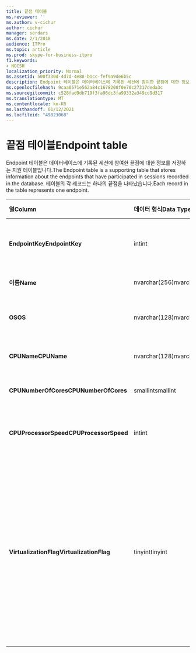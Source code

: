 ```yaml
---
title: 끝점 테이블
ms.reviewer: ''
ms.author: v-cichur
author: cichur
manager: serdars
ms.date: 2/1/2018
audience: ITPro
ms.topic: article
ms.prod: skype-for-business-itpro
f1.keywords:
- NOCSH
localization_priority: Normal
ms.assetid: 500f330d-4d7d-4e88-b1cc-fef9a9de6b5c
description: Endpoint 테이블은 데이터베이스에 기록된 세션에 참여한 끝점에 대한 정보를 저장하는 지원 테이블입니다. 테이블의 각 레코드는 끝점을 하나씩 나타났습니다.
ms.openlocfilehash: 9caa0571e562a84c1678208f0e70c27317deda3c
ms.sourcegitcommit: c528fad9db719f3fa96dc3fa99332a349cd9d317
ms.translationtype: MT
ms.contentlocale: ko-KR
ms.lasthandoff: 01/12/2021
ms.locfileid: "49823068"
---
```

# <a name="endpoint-table"></a><span data-ttu-id="9aefe-104">끝점 테이블</span><span class="sxs-lookup"><span data-stu-id="9aefe-104">Endpoint table</span></span>
 
<span data-ttu-id="9aefe-105">Endpoint 테이블은 데이터베이스에 기록된 세션에 참여한 끝점에 대한 정보를 저장하는 지원 테이블입니다.</span><span class="sxs-lookup"><span data-stu-id="9aefe-105">The Endpoint table is a supporting table that stores information about the endpoints that have participated in sessions recorded in the database.</span></span> <span data-ttu-id="9aefe-106">테이블의 각 레코드는 하나의 끝점을 나타났습니다.</span><span class="sxs-lookup"><span data-stu-id="9aefe-106">Each record in the table represents one endpoint.</span></span>
  
|<span data-ttu-id="9aefe-107">**열**</span><span class="sxs-lookup"><span data-stu-id="9aefe-107">**Column**</span></span>|<span data-ttu-id="9aefe-108">**데이터 형식**</span><span class="sxs-lookup"><span data-stu-id="9aefe-108">**Data Type**</span></span>|<span data-ttu-id="9aefe-109">**키/인덱스**</span><span class="sxs-lookup"><span data-stu-id="9aefe-109">**Key/Index**</span></span>|<span data-ttu-id="9aefe-110">**세부 정보**</span><span class="sxs-lookup"><span data-stu-id="9aefe-110">**Details**</span></span>|
|:-----|:-----|:-----|:-----|
|<span data-ttu-id="9aefe-111">**EndpointKey**</span><span class="sxs-lookup"><span data-stu-id="9aefe-111">**EndpointKey**</span></span> <br/> |<span data-ttu-id="9aefe-112">int</span><span class="sxs-lookup"><span data-stu-id="9aefe-112">int</span></span>  <br/> |<span data-ttu-id="9aefe-113">Primary</span><span class="sxs-lookup"><span data-stu-id="9aefe-113">Primary</span></span>  <br/> |<span data-ttu-id="9aefe-114">이 끝점을 식별하는 고유 번호입니다.</span><span class="sxs-lookup"><span data-stu-id="9aefe-114">Unique number identifying this endpoint.</span></span>  <br/> |
|<span data-ttu-id="9aefe-115">**이름**</span><span class="sxs-lookup"><span data-stu-id="9aefe-115">**Name**</span></span> <br/> |<span data-ttu-id="9aefe-116">nvarchar(256)</span><span class="sxs-lookup"><span data-stu-id="9aefe-116">nvarchar(256)</span></span>  <br/> |<span data-ttu-id="9aefe-117">고유</span><span class="sxs-lookup"><span data-stu-id="9aefe-117">Unique</span></span>  <br/> |<span data-ttu-id="9aefe-118">끝점 이름입니다.</span><span class="sxs-lookup"><span data-stu-id="9aefe-118">Endpoint name.</span></span>  <br/> |
|<span data-ttu-id="9aefe-119">**OS**</span><span class="sxs-lookup"><span data-stu-id="9aefe-119">**OS**</span></span> <br/> |<span data-ttu-id="9aefe-120">nvarchar(128)</span><span class="sxs-lookup"><span data-stu-id="9aefe-120">nvarchar(128)</span></span>  <br/> | <br/> |<span data-ttu-id="9aefe-121">끝점의 운영 체제(OS)입니다.</span><span class="sxs-lookup"><span data-stu-id="9aefe-121">Operating system (OS) of the endpoint.</span></span>  <br/> |
|<span data-ttu-id="9aefe-122">**CPUName**</span><span class="sxs-lookup"><span data-stu-id="9aefe-122">**CPUName**</span></span> <br/> |<span data-ttu-id="9aefe-123">nvarchar(128)</span><span class="sxs-lookup"><span data-stu-id="9aefe-123">nvarchar(128)</span></span>  <br/> ||<span data-ttu-id="9aefe-124">끝점의 CPU 이름입니다.</span><span class="sxs-lookup"><span data-stu-id="9aefe-124">CPU name of the endpoint.</span></span>  <br/> |
|<span data-ttu-id="9aefe-125">**CPUNumberOfCores**</span><span class="sxs-lookup"><span data-stu-id="9aefe-125">**CPUNumberOfCores**</span></span> <br/> |<span data-ttu-id="9aefe-126">smallint</span><span class="sxs-lookup"><span data-stu-id="9aefe-126">smallint</span></span>  <br/> ||<span data-ttu-id="9aefe-127">끝점의 CPU 코어 수입니다.</span><span class="sxs-lookup"><span data-stu-id="9aefe-127">Number of CPU cores of the endpoint.</span></span>  <br/> |
|<span data-ttu-id="9aefe-128">**CPUProcessorSpeed**</span><span class="sxs-lookup"><span data-stu-id="9aefe-128">**CPUProcessorSpeed**</span></span> <br/> |<span data-ttu-id="9aefe-129">int</span><span class="sxs-lookup"><span data-stu-id="9aefe-129">int</span></span>  <br/> ||<span data-ttu-id="9aefe-130">끝점의 CPU 프로세서 속도입니다.</span><span class="sxs-lookup"><span data-stu-id="9aefe-130">CPU processor speed of the endpoint.</span></span>  <br/> |
|<span data-ttu-id="9aefe-131">**VirtualizationFlag**</span><span class="sxs-lookup"><span data-stu-id="9aefe-131">**VirtualizationFlag**</span></span> <br/> |<span data-ttu-id="9aefe-132">tinyint</span><span class="sxs-lookup"><span data-stu-id="9aefe-132">tinyint</span></span>  <br/> || <span data-ttu-id="9aefe-133">시스템이 가상화된 환경에서 실행 중인지 나타내는 비트 플래그입니다.</span><span class="sxs-lookup"><span data-stu-id="9aefe-133">Bit flag that indicates if the system is running in a virtualized environment:</span></span> <br/>  <span data-ttu-id="9aefe-134">0x0000 - 없음</span><span class="sxs-lookup"><span data-stu-id="9aefe-134">0x0000 - None</span></span> <br/>  <span data-ttu-id="9aefe-135">0x0001 - HyperV</span><span class="sxs-lookup"><span data-stu-id="9aefe-135">0x0001 - HyperV</span></span> <br/>  <span data-ttu-id="9aefe-136">0x0002 - VMWare</span><span class="sxs-lookup"><span data-stu-id="9aefe-136">0x0002 - VMWare</span></span> <br/>  <span data-ttu-id="9aefe-137">0x0004 - 가상 PC</span><span class="sxs-lookup"><span data-stu-id="9aefe-137">0x0004 - Virtual PC</span></span> <br/>  <span data-ttu-id="9aefe-138">0x0008 - Xen PC</span><span class="sxs-lookup"><span data-stu-id="9aefe-138">0x0008 - Xen PC</span></span> <br/> |
   

